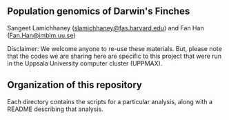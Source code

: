 ## Population genomics of Darwin's Finches

Sangeet Lamichhaney (slamichhaney@fas.harvard.edu) and Fan Han (Fan.Han@imbim.uu.se)


Disclaimer: We welcome anyone to re-use these materials. But, please note that the codes we are sharing here are specific to this project that were run in the Uppsala University computer cluster (UPPMAX).


## Organization of this repository

Each directory contains the scripts for a particular analysis, along with a README describing that analysis.
